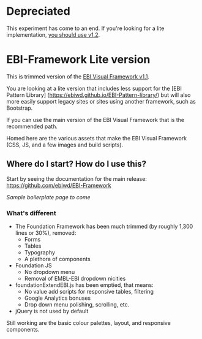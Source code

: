 # Depreciated 

This experiment has come to an end. If you're looking for a lite implementation, [you should use v1.2](https://github.com/ebiwd/EBI-Framework/tree/v1.2).

# EBI-Framework Lite version

This is trimmed version of the [EBI Visual Framework v1.1](https://github.com/ebiwd/EBI-Framework).

You are looking at a lite version that includes less support for the [EBI Pattern Library] (https://ebiwd.github.io/EBI-Pattern-library/) but will also more easily support legacy sites or sites using another framework, such as Bootstrap.

If you can use the main version of the EBI Visual Framework that is the recommended path.

Homed here are the various assets that make the EBI Visual Framework (CSS, JS, and a few images and build scripts).

## Where do I start? How do I use this?

Start by seeing the documentation for the main release: https://github.com/ebiwd/EBI-Framework

_Sample boilerplate page to come_

### What's different

- The Foundation Framework has been much trimmed (by roughly 1,300 lines or 30%), removed:
  - Forms
  - Tables
  - Typography
  - A plethora of components
- Foundation JS
  - No dropdown menu
  - Removal of EMBL-EBI dropdown nicities
- foundationExtendEBI.js has been emptied, that means:
  - No value add scripts for responsive tables, filtering
  - Google Analytics bonuses
  - Drop down menu polishing, scrolling, etc.
- jQuery is not used by default

Still working are the basic colour palettes, layout, and responsive components.
